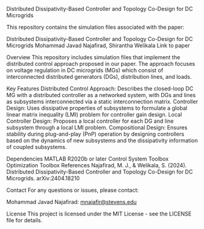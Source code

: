 Distributed Dissipativity-Based Controller and Topology Co-Design for DC Microgrids

This repository contains the simulation files associated with the paper:

Distributed Dissipativity-Based Controller and Topology Co-Design for DC Microgrids
Mohammad Javad Najafirad, Shirantha Welikala
Link to paper

Overview
This repository includes simulation files that implement the distributed control approach proposed in our paper. The approach focuses on voltage regulation in DC microgrids (MGs) which consist of interconnected distributed generators (DGs), distribution lines, and loads.

Key Features
Distributed Control Approach: Describes the closed-loop DC MG with a distributed controller as a networked system, with DGs and lines as subsystems interconnected via a static interconnection matrix.
Controller Design: Uses dissipative properties of subsystems to formulate a global linear matrix inequality (LMI) problem for controller gain design.
Local Controller Design: Proposes a local controller for each DG and line subsystem through a local LMI problem.
Compositional Design: Ensures stability during plug-and-play (PnP) operation by designing controllers based on the dynamics of new subsystems and the dissipativity information of coupled subsystems.


Dependencies
MATLAB R2020b or later
Control System Toolbox
Optimization Toolbox
References
Najafirad, M. J., & Welikala, S. (2024). Distributed Dissipativity-Based Controller and Topology Co-Design for DC Microgrids. arXiv:2404.18210

Contact
For any questions or issues, please contact:

Mohammad Javad Najafirad: mnajafir@stevens.edu

License
This project is licensed under the MIT License - see the LICENSE file for details.

